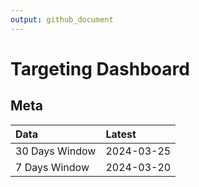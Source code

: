 ```yaml
---
output: github_document
---
```


# Targeting Dashboard



## Meta


|Data           |Latest     |
|:--------------|:----------|
|30 Days Window |2024-03-25 |
|7 Days Window  |2024-03-20 |
